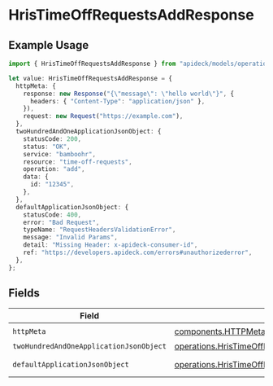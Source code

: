 # HrisTimeOffRequestsAddResponse

## Example Usage

```typescript
import { HrisTimeOffRequestsAddResponse } from "apideck/models/operations";

let value: HrisTimeOffRequestsAddResponse = {
  httpMeta: {
    response: new Response("{\"message\": \"hello world\"}", {
      headers: { "Content-Type": "application/json" },
    }),
    request: new Request("https://example.com"),
  },
  twoHundredAndOneApplicationJsonObject: {
    statusCode: 200,
    status: "OK",
    service: "bamboohr",
    resource: "time-off-requests",
    operation: "add",
    data: {
      id: "12345",
    },
  },
  defaultApplicationJsonObject: {
    statusCode: 400,
    error: "Bad Request",
    typeName: "RequestHeadersValidationError",
    message: "Invalid Params",
    detail: "Missing Header: x-apideck-consumer-id",
    ref: "https://developers.apideck.com/errors#unauthorizederror",
  },
};
```

## Fields

| Field                                                                                                                                                | Type                                                                                                                                                 | Required                                                                                                                                             | Description                                                                                                                                          |
| ---------------------------------------------------------------------------------------------------------------------------------------------------- | ---------------------------------------------------------------------------------------------------------------------------------------------------- | ---------------------------------------------------------------------------------------------------------------------------------------------------- | ---------------------------------------------------------------------------------------------------------------------------------------------------- |
| `httpMeta`                                                                                                                                           | [components.HTTPMetadata](../../models/components/httpmetadata.md)                                                                                   | :heavy_check_mark:                                                                                                                                   | N/A                                                                                                                                                  |
| `twoHundredAndOneApplicationJsonObject`                                                                                                              | [operations.HrisTimeOffRequestsAddResponseBody](../../models/operations/hristimeoffrequestsaddresponsebody.md)                                       | :heavy_minus_sign:                                                                                                                                   | TimeOffRequests                                                                                                                                      |
| `defaultApplicationJsonObject`                                                                                                                       | [operations.HrisTimeOffRequestsAddHrisTimeOffRequestsResponseBody](../../models/operations/hristimeoffrequestsaddhristimeoffrequestsresponsebody.md) | :heavy_minus_sign:                                                                                                                                   | Unexpected error                                                                                                                                     |